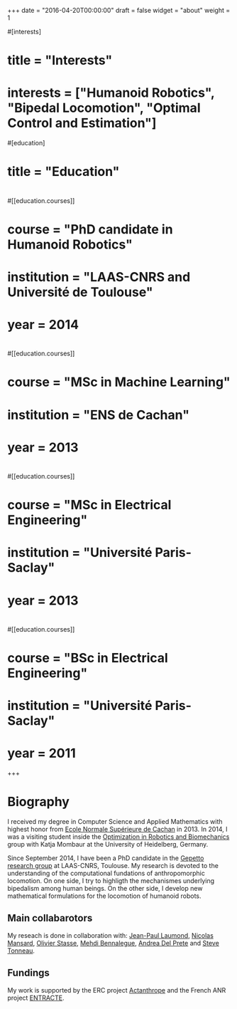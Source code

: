 +++
date = "2016-04-20T00:00:00"
draft = false
widget = "about"
weight = 1

#[interests]
#  title = "Interests"
#  interests =  ["Humanoid Robotics", "Bipedal Locomotion", "Optimal Control and Estimation"]

#[education]
#  title = "Education"
#
#[[education.courses]]
#  course = "PhD candidate in Humanoid Robotics"
#  institution = "LAAS-CNRS and Université de Toulouse"
#  year = 2014
#
#[[education.courses]]
#  course = "MSc in Machine Learning"
#  institution = "ENS de Cachan"
#  year = 2013
#
#[[education.courses]]
#  course = "MSc in Electrical Engineering"
#  institution = "Université Paris-Saclay"
#  year = 2013
#
#[[education.courses]]
#  course = "BSc in Electrical Engineering"
#  institution = "Université Paris-Saclay"
#  year = 2011

+++

# Biography

I received my degree in Computer Science and Applied Mathematics with highest honor from [Ecole Normale Supérieure de Cachan](http://www.ens-cachan.fr/version-anglaise/) in 2013. In 2014, I was a visiting student inside the [Optimization in Robotics and Biomechanics](http://orb.iwr.uni-heidelberg.de) group with Katja Mombaur at the University of Heidelberg, Germany. 

Since September 2014, I have been a PhD candidate in the [Gepetto research group](http://projects.laas.fr/gepetto/index.php) at LAAS-CNRS, Toulouse. My research is devoted to the understanding of the computational fundations of anthropomorphic locomotion. On one side, I try to highligth the mechanismes underlying bipedalism among human beings. On the other side, I develop new mathematical formulations for the locomotion of humanoid robots.

## Main collabarotors

My reseach is done in collaboration with:
[Jean-Paul Laumond](http://homepages.laas.fr/jpl), [Nicolas Mansard](http://projects.laas.fr/gepetto/index.php/Members/NicolasMansard), [Olivier Stasse](https://homepages.laas.fr/ostasse/drupal/node/11), [Mehdi Bennalegue](http://mehdi.benallegue.com), [Andrea Del Prete](http://projects.laas.fr/gepetto/index.php/Members/AndreaDelPrete) and [Steve Tonneau](http://www.stevetonneau.fr).

## Fundings

My work is supported by the ERC project [Actanthrope](http://actanthrope.laas.fr) and the French ANR project [ENTRACTE](http://homepages.laas.fr/nmansard/entracte/index.php).
